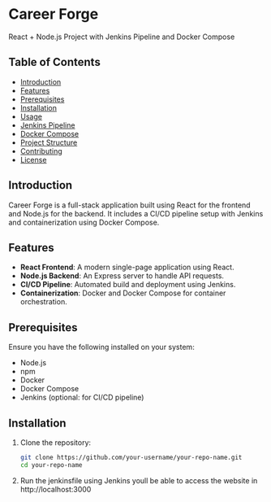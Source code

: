 # Career Forge

React + Node.js Project with Jenkins Pipeline and Docker Compose

## Table of Contents

- [Introduction](#introduction)
- [Features](#features)
- [Prerequisites](#prerequisites)
- [Installation](#installation)
- [Usage](#usage)
- [Jenkins Pipeline](#jenkins-pipeline)
- [Docker Compose](#docker-compose)
- [Project Structure](#project-structure)
- [Contributing](#contributing)
- [License](#license)

## Introduction

Career Forge is a full-stack application built using React for the frontend and Node.js for the backend. It includes a CI/CD pipeline setup with Jenkins and containerization using Docker Compose.

## Features

- **React Frontend**: A modern single-page application using React.
- **Node.js Backend**: An Express server to handle API requests.
- **CI/CD Pipeline**: Automated build and deployment using Jenkins.
- **Containerization**: Docker and Docker Compose for container orchestration.

## Prerequisites

Ensure you have the following installed on your system:

- Node.js
- npm
- Docker
- Docker Compose
- Jenkins (optional: for CI/CD pipeline)

## Installation

1. Clone the repository:

   ```bash
   git clone https://github.com/your-username/your-repo-name.git
   cd your-repo-name
   ```

2. Run the jenkinsfile using Jenkins youll be able to access the website in http://localhost:3000
